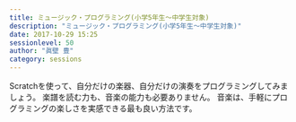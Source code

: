 ```yaml
---
title: ミュージック・プログラミング(小学5年生～中学生対象)
description: "ミュージック・プログラミング(小学5年生～中学生対象)"
date: 2017-10-29 15:25
sessionlevel: 50
author: "眞壁 豊"
category: sessions
---
```

Scratchを使って、自分だけの楽器、自分だけの演奏をプログラミングしてみましょう。 楽譜を読む力も、音楽の能力も必要ありません。 音楽は、手軽にプログラミングの楽しさを実感できる最も良い方法です。
